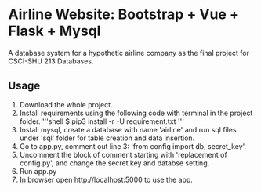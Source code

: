 # Airline Website: Bootstrap + Vue + Flask + Mysql
A database system for a hypothetic airline company as the final project for CSCI-SHU 213 Databases.

## Usage
1. Download the whole project.
2. Install requirements using the following code with terminal in the project folder.
'''shell
$ pip3 install -r -U requirement.txt
'''
3. Install mysql, create a database with name 'airline' and run sql files under 'sql' folder for table creation and data insertion.
4. Go to app.py, comment out line 3: 'from config import db, secret_key'.
5. Uncomment the block of comment starting with 'replacement of config.py', and change the secret key and databse setting.
6. Run app.py
7. In browser open http://localhost:5000 to use the app.